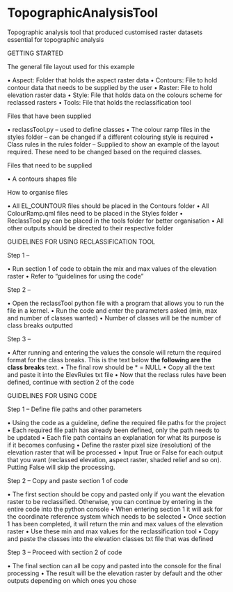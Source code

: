 # TopographicAnalysisTool
Topographic analysis tool that produced customised raster datasets essential for topographic analysis

GETTING STARTED

The general file layout used for this example

•	Aspect: Folder that holds the aspect raster data
•	Contours: File to hold contour data that needs to be supplied by the user
•	Raster: File to hold elevation raster data
•	Style: File that holds data on the colours scheme for reclassed rasters
•	Tools: File that holds the reclassification tool

Files that have been supplied

•	reclassTool.py – used to define classes
•	The colour ramp files in the styles folder – can be changed if a different colouring style is required
•	Class rules in the rules folder – Supplied to show an example of the layout required. These need to be changed based on the required classes.

Files that need to be supplied

•	A contours shapes file

How to organise files

•	All EL_COUNTOUR files should be placed in the Contours folder
•	All ColourRamp.qml files need to be placed in the Styles folder
•	ReclassTool.py can be placed in the tools folder for better organisation
•	All other outputs should be directed to their respective folder

GUIDELINES FOR USING RECLASSIFICATION TOOL

Step 1 – 

•	Run section 1 of code to obtain the mix and max values of the elevation raster
•	Refer to “guidelines for using the code” 

Step 2 – 

•	Open the reclassTool python file with a program that allows you to run the file in a kernel.
•	Run the code and enter the parameters asked (min, max and number of classes wanted)
•	Number of classes will be the number of class breaks outputted

Step 3 –

•	After running and entering the values the console will return the required format for the class breaks. This is the text below **the following are the class breaks** text.
•	The final row should be * = NULL
•	Copy all the text and paste it into the ElevRules txt file
•	Now that the reclass rules have been defined, continue with section 2 of the code

GUIDELINES FOR USING CODE

Step 1 – Define file paths and other parameters

•	Using the code as a guideline, define the required file paths for the project
•	Each required file path has already been defined, only the path needs to be updated
•	Each file path contains an explanation for what its purpose is if it becomes confusing
•	Define the raster pixel size (resolution) of the elevation raster that will be processed
•	Input True or False for each output that you want (reclassed elevation, aspect raster, shaded relief and so on). Putting False will skip the processing.

Step 2 – Copy and paste section 1 of code

•	The first section should be copy and pasted only if you want the elevation raster to be reclassified. Otherwise, you can continue by entering in the entire code into the python console
•	When entering section 1 it will ask for the coordinate reference system which needs to be selected
•	Once section 1 has been completed, it will return the min and max values of the elevation raster
•	Use these min and max values for the reclassification tool
•	Copy and paste the classes into the elevation classes txt file that was defined

Step 3 – Proceed with section 2 of code

•	The final section can all be copy and pasted into the console for the final processing
•	The result will be the elevation raster by default and the other outputs depending on which ones you chose


